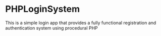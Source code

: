 # PHPLoginSystem

This is a simple login app that provides a fully functional registration and authentication system using procedural PHP

